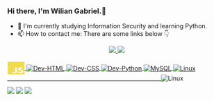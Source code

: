 ### Hi there, I'm Wilian Gabriel.👋

- 🔭 I'm currently studying Information Security and learning Python.
- 📫 How to contact me: There are some links below 👇
<!-- 
    ![Snake animation](https://github.com/Will-Gabriel/Will-Gabriel/blob/github-contribution-grid-snake.svg)
    [![readme](https://github.com-readme-stats.vercel.app/api/pin/?username=Will-Gabriel&repo=Will-Gabriel&theme=react)](https://github.com/Will-Gabriel/Will-Gabriel)
-->

<div align="center">
    <a href="https://github.com/Will-Gabriel">
    <img height="165em" src="https://github-readme-stats.vercel.app/api?username=Will-Gabriel&show_icons=true&theme=radical&include_all_commits">
    <img height="165em" src="https://github-readme-stats.vercel.app/api/top-langs/?username=Will-Gabriel&layout=compact&langs_count=7&theme=radical">
</div>

<!-- ICONES - https://devicon.dev -->
<div style="display: inline_block"><br>
    <img align="center" alt="Dev-Js" height="30" width="40" src="https://raw.githubusercontent.com/devicons/devicon/master/icons/javascript/javascript-plain.svg">
    <img align="center" alt="Dev-HTML" height="30" width="40" src="https://cdn.jsdelivr.net/gh/devicons/devicon/icons/html5/html5-original.svg">
    <img align="center" alt="Dev-CSS" height="30" width="40" src="https://cdn.jsdelivr.net/gh/devicons/devicon/icons/css3/css3-original.svg">
    <img align="center" alt="Dev-Python" height="30" width="40" src="https://cdn.jsdelivr.net/gh/devicons/devicon/icons/python/python-original.svg">
    <img align="center" alt="MySQL" height="30" width="40" src="https://cdn.jsdelivr.net/gh/devicons/devicon/icons/mysql/mysql-original.svg">
    <img align="center" alt="Linux" height="30" width="40" src="https://cdn.jsdelivr.net/gh/devicons/devicon/icons/linux/linux-original.svg">
    <img align="right" alt="Linux" height="150" width="150" src="https://media.giphy.com/media/o0vwzuFwCGAFO/giphy.gif">
</div><hr>  

<!-- ICONES LINK - https://dev.to/envoy_/150-badges-for-github-pnk -->
<div id="links">
    <a href="https://www.instagram.com/wiliann.gabriel/" target="_blank"><img src="https://img.shields.io/badge/Instagram-E4405F?style=for-the-badge&logo=instagram&logoColor=white"></a>      
    <a href = "mailto:wiliang599@gmail.com"><img src="https://img.shields.io/badge/Gmail-D14836?style=for-the-badge&logo=gmail&logoColor=white"></a>
    <a href="https://www.linkedin.com/in/wilian-gabriel-8b8656286" target="_blank"><img src="https://img.shields.io/badge/LinkedIn-0077B5?style=for-the-badge&logo=linkedin&logoColor=white"></a>
</div>

